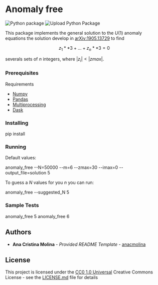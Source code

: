 # Anomaly free

![Python package](https://github.com/anacmolina/anomaly_free/workflows/Python%20package/badge.svg)
![Upload Python Package](https://github.com/anacmolina/anomaly_free/workflows/Upload%20Python%20Package/badge.svg)

This package implements the general solution to the $U(1)$ anomaly equations the solution develop in [arXiv:1905.13729](https://arxiv.org/pdf/1905.13729.pdf) to find 

$$ z_1**3 + ... + z_n**3 = 0 $$

severals sets of $n$ integers, where $|z_i|<|zmax|$.

### Prerequisites

Requirements 
- [Numpy](https://www.example.com)
- [Pandas](https://www.example.com)
- [Multiprocessing](https://www.example.com)
- [Dask](https://www.example.com)

### Installing

pip install 

### Running 

Default values:

anomaly_free --N=50000 --m=6 --zmax=30 --imax=0 --output_file=solution 5

To guess a $N$ values for you $n$ you can run:

anomaly_free --suggested_N 5

### Sample Tests

anomaly_free 5
anomaly_free 6

## Authors

  - **Ana Cristina Molina** - *Provided README Template* -
    [anacmolina](https://github.com/anacmolina)


## License

This project is licensed under the [CC0 1.0 Universal](LICENSE.md)
Creative Commons License - see the [LICENSE.md](LICENSE.md) file for
details

